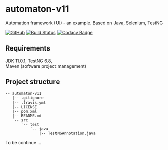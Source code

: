 # automaton-v11
Automation framework (UI) - an example. Based on Java, Selenium, TestNG

[![GitHub](https://img.shields.io/github/license/mashape/apistatus.svg)](https://github.com/BurhanH/automaton-v11/blob/master/LICENSE)
[![Build Status](https://travis-ci.org/BurhanH/automaton-v11.svg?branch=master)](https://travis-ci.org/BurhanH/automaton-v11)
[![Codacy Badge](https://api.codacy.com/project/badge/Grade/40323155236c40dfb69d522625698323)](https://www.codacy.com/app/BurhanH/automaton-v11?utm_source=github.com&amp;utm_medium=referral&amp;utm_content=BurhanH/automaton-v11&amp;utm_campaign=Badge_Grade)

## Requirements
JDK 11.0.1, TestNG 6.8, <br>
Maven (software project management) <br>

## Project structure
```text
-- automaton-v11
   |-- .gitignore
   |-- .travis.yml
   |-- LICENSE
   |-- pom.xml
   |-- README.md
   `-- src
       `-- test
           `-- java
               |-- TestNGAnnotation.java
```

To be continue ...
